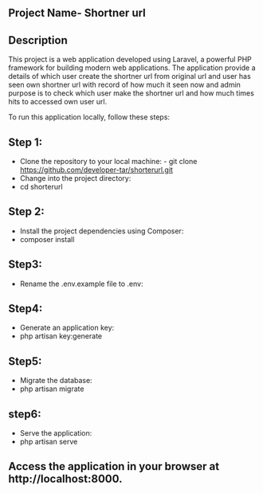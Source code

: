 ## Project Name- Shortner url

## Description
This project is a web application developed using Laravel, a powerful PHP framework for building modern web applications. The application provide a details of which user create the shortner url from original url and user has seen own shortner url with record of how much it seen now and admin purpose is to check which user make the shortner url and how much times hits to accessed own user url.



To run this application locally, follow these steps:                                                                                                                       
## Step 1:
- Clone the repository to your local machine:                                                                                                                     - git clone https://github.com/developer-tar/shorterurl.git
- Change into the project directory:
- cd shorterurl

## Step 2:
- Install the project dependencies using Composer: 
- composer install
## Step3:
- Rename the  .env.example file  to .env:
## Step4:
- Generate an application key:
- php artisan key:generate
## Step5:
- Migrate the database:
- php artisan migrate
## step6:
- Serve the application:
- php artisan serve
## Access the application in your browser at http://localhost:8000.


